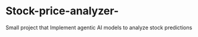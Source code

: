 # Stock-price-analyzer-
Small project that Implement agentic AI models to analyze stock predictions

